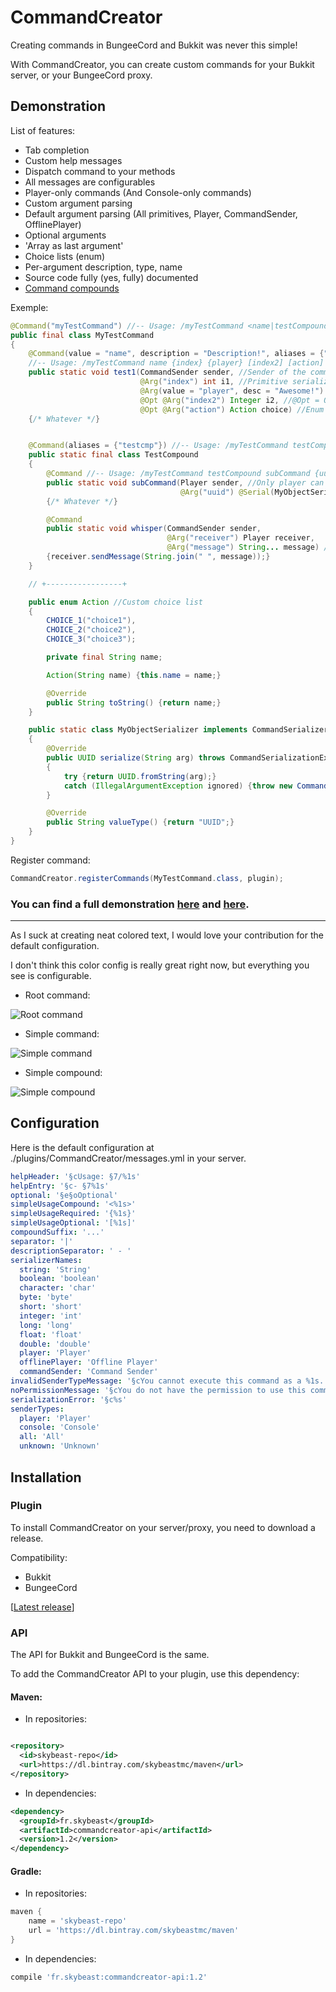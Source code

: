 # CommandCreator
Creating commands in BungeeCord and Bukkit was never this simple!

With CommandCreator, you can create custom commands for your Bukkit server, or your BungeeCord proxy.

## Demonstration

List of features:
- Tab completion
- Custom help messages
- Dispatch command to your methods
- All messages are configurables
- Player-only commands (And Console-only commands)
- Custom argument parsing
- Default argument parsing (All primitives, Player, CommandSender, OfflinePlayer)
- Optional arguments
- 'Array as last argument'
- Choice lists (enum)
- Per-argument description, type, name
- Source code fully (yes, fully) documented
- [Command compounds](../src/main/java/fr/skybeast/commandcreator/testplugin/bukkit/Demo2.java)

[Demo1]: ../master/BukkitTestPlugin/src/main/java/fr/skybeast/commandcreator/testplugin/bukkit/Demo1.java
[Demo2]: ../master/BukkitTestPlugin/src/main/java/fr/skybeast/commandcreator/testplugin/bukkit/Demo2.java

Exemple:
```java
@Command("myTestCommand") //-- Usage: /myTestCommand <name|testCompound> ...
public final class MyTestCommand
{
	@Command(value = "name", description = "Description!", aliases = {"tp"})
	//-- Usage: /myTestCommand name {index} {player} [index2] [action]
	public static void test1(CommandSender sender, //Sender of the command
	                         @Arg("index") int i1, //Primitive serialization
	                         @Arg(value = "player", desc = "Awesome!") Player player, //Default serialization
	                         @Opt @Arg("index2") Integer i2, //@Opt = Optional
	                         @Opt @Arg("action") Action choice) //Enum choice list
	{/* Whatever */}


	@Command(aliases = {"testcmp"}) //-- Usage: /myTestCommand testCompound <subCommand|whisper> ...
	public static final class TestCompound
	{
		@Command //-- Usage: /myTestCommand testCompound subCommand {uuid}
		public static void subCommand(Player sender, //Only player can send messages
		                              @Arg("uuid") @Serial(MyObjectSerializer.class) UUID uuid) //Custom serialization
		{/* Whatever */}

		@Command
		public static void whisper(CommandSender sender,
		                           @Arg("receiver") Player receiver,
		                           @Arg("message") String... message) //Array as last argument
		{receiver.sendMessage(String.join(" ", message));}
	}

	// +-----------------+

	public enum Action //Custom choice list
	{
		CHOICE_1("choice1"),
		CHOICE_2("choice2"),
		CHOICE_3("choice3");

		private final String name;

		Action(String name) {this.name = name;}

		@Override
		public String toString() {return name;}
	}

	public static class MyObjectSerializer implements CommandSerializer<UUID> //Custom serializer
	{
		@Override
		public UUID serialize(String arg) throws CommandSerializationException
		{
			try {return UUID.fromString(arg);}
			catch (IllegalArgumentException ignored) {throw new CommandSerializationException("Invalid UUID");}
		}

		@Override
		public String valueType() {return "UUID";}
	}
}
```

Register command:
```java
CommandCreator.registerCommands(MyTestCommand.class, plugin);
```

### You can find a full demonstration [here][Demo1] and [here][Demo2].

---------------

As I suck at creating neat colored text, I would love your contribution for the default configuration.

I don't think this color config is really great right now, but everything you see is configurable.

- Root command:

![Root command](http://i.imgur.com/zV1wGUD.png)

- Simple command:

![Simple command](http://i.imgur.com/5c4EFed.png)

- Simple compound:

![Simple compound](http://i.imgur.com/ke7CzqF.png)

## Configuration

Here is the default configuration at ./plugins/CommandCreator/messages.yml in your server.

```yml
helpHeader: '§cUsage: §7/%1s'
helpEntry: '§c- §7%1s'
optional: '§e§oOptional'
simpleUsageCompound: '<%1s>'
simpleUsageRequired: '{%1s}'
simpleUsageOptional: '[%1s]'
compoundSuffix: '...'
separator: '|'
descriptionSeparator: ' - '
serializerNames:
  string: 'String'
  boolean: 'boolean'
  character: 'char'
  byte: 'byte'
  short: 'short'
  integer: 'int'
  long: 'long'
  float: 'float'
  double: 'double'
  player: 'Player'
  offlinePlayer: 'Offline Player'
  commandSender: 'Command Sender'
invalidSenderTypeMessage: '§cYou cannot execute this command as a %1s.'
noPermissionMessage: '§cYou do not have the permission to use this command.'
serializationError: '§c%s'
senderTypes:
  player: 'Player'
  console: 'Console'
  all: 'All'
  unknown: 'Unknown'
```

## Installation

### Plugin

To install CommandCreator on your server/proxy, you need to download a release.

Compatibility:
- Bukkit
- BungeeCord

[[Latest release](../../releases/latest)]

### API

The API for Bukkit and BungeeCord is the same.

To add the CommandCreator API to your plugin, use this dependency:

#### Maven:

- In repositories:

```xml

<repository>
  <id>skybeast-repo</id>
  <url>https://dl.bintray.com/skybeastmc/maven</url>
</repository>
```

- In dependencies:

```xml
<dependency>
  <groupId>fr.skybeast</groupId>
  <artifactId>commandcreator-api</artifactId>
  <version>1.2</version>
</dependency>
```

#### Gradle:

- In repositories:

```groovy
maven {
    name = 'skybeast-repo'
    url = 'https://dl.bintray.com/skybeastmc/maven'
}
```

- In dependencies:

```groovy
compile 'fr.skybeast:commandcreator-api:1.2'
```
